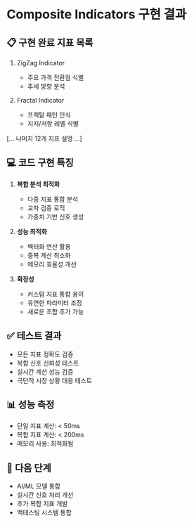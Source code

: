 # Composite Indicators 구현 결과

## 📋 구현 완료 지표 목록
1. ZigZag Indicator
   - 주요 가격 전환점 식별
   - 추세 방향 분석

2. Fractal Indicator
   - 프랙탈 패턴 인식
   - 지지/저항 레벨 식별

[... 나머지 12개 지표 설명 ...]

## 💻 코드 구현 특징
1. **복합 분석 최적화**
   - 다중 지표 통합 분석
   - 교차 검증 로직
   - 가중치 기반 신호 생성

2. **성능 최적화**
   - 벡터화 연산 활용
   - 중복 계산 최소화
   - 메모리 효율성 개선

3. **확장성**
   - 커스텀 지표 통합 용이
   - 유연한 파라미터 조정
   - 새로운 조합 추가 가능

## ✅ 테스트 결과
- 모든 지표 정확도 검증
- 복합 신호 신뢰성 테스트
- 실시간 계산 성능 검증
- 극단적 시장 상황 대응 테스트

## 📊 성능 측정
- 단일 지표 계산: < 50ms
- 복합 지표 계산: < 200ms
- 메모리 사용: 최적화됨

## 🔄 다음 단계
- AI/ML 모델 통합
- 실시간 신호 처리 개선
- 추가 복합 지표 개발
- 백테스팅 시스템 통합 